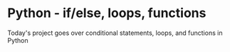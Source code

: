 <h1>  Python - if/else, loops, functions </h1>
<p> Today's project goes over conditional statements, loops, and functions in Python </p>